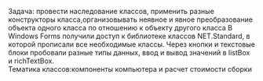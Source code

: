 Задача: провести наследование классов, применить разные конструкторы класса,организовывать неявное и явное преобразование объекта одного класса по отношению к объекту другого класса
В Windows Forms получили доступ к библиотеке классов NET.Standard, в которой прописали все необходимые классы. Через кнопки и текстовые блоки пробовали разные типы данных, ввод и вывод значений в listBox и richTextBox.  
Тематика классов:компоненты компьютера и расчет стоимости сборки
